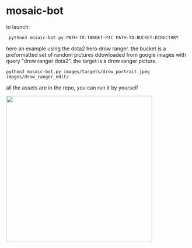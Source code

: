 # mosaic-bot

to launch:
  
     python3 mosaic-bot.py PATH-TO-TARGET-PIC PATH-TO-BUCKET-DIRECTORY
 

here an example using the dota2 hero drow ranger.
the bucket is a preformatted set of random pictures ddowloaded from google images with query "drow ranger dota2". 
the target is a drow ranger picture.

    python3 mosaic-bot.py images/targets/drow_portrait.jpeg images/drow_ranger_edit/

all the assets are in the repo, you can run it by yourself

<img src="out_drow.png" width="400"/>

  
